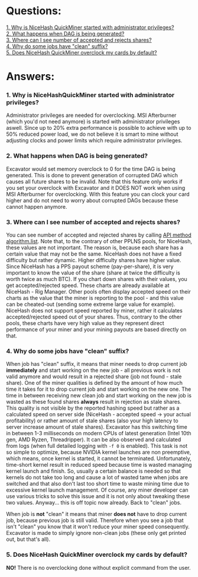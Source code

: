 # Questions:
[1. Why is NiceHash QuickMiner started with administrator privileges?](#faq01)<br>
[2. What happens when DAG is being generated?](#faq02)<br>
[3. Where can I see number of accepted and rejects shares?](#faq03)<br>
[4. Why do some jobs have "clean" suffix?](#faq04)<br>
[5. Does NiceHash QuickMiner overclock my cards by default?](#faq05)<br>

# Answers:

### <a name="faq01"></a> 1. Why is NiceHashQuickMiner started with administrator privileges?

Administrator privileges are needed for overclocking. MSI Afterburner (which you'd not need anymore) is started with administrator privileges aswell. Since up to 20% extra performance is possible to achieve with up to 50% reduced power load, we do not believe it is smart to mine without adjusting clocks and power limits which require administrator privileges.

### <a name="faq02"></a> 2. What happens when DAG is being generated?

Excavator would set memory overclock to 0 for the time DAG is being generated. This is done to prevent generation of corrupted DAG which causes all future shares to be invalid. Note that this feature only works if you set your overclock with Excavator and it DOES NOT work when using MSI Afterburner for overclocking. With this feature you can clock your card higher and do not need to worry about corrupted DAGs because these cannot happen anymore.

### <a name="faq03"></a> 3. Where can I see number of accepted and rejects shares?

You can see number of accepted and rejected shares by calling [API method algorithm.list](https://github.com/nicehash/excavator/tree/master/api#algorithm-list). Note that, to the contrary of other PPLNS pools, for NiceHash, these values are not important. The reason is, because each share has a certain value that may not be the same. NiceHash does not have a fixed difficulty but rather dynamic. Higher difficulty shares have higher value. Since NiceHash has a PPS payout scheme (pay-per-share), it is very important to know the value of the share (share at twice the difficulty is worth twice as much BTC). If you chart down shares with their values, you get accepted/rejected speed. These charts are already available at NiceHash - Rig Manager. Other pools often display accepted speed on their charts as the value that the miner is reporting to the pool - and this value can be cheated-out (sending some extreme large value for example). NiceHash does not support speed reported by miner, rather it calculates accepted/rejected speed out of your shares. Thus, contrary to the other pools, these charts have very high value as they represent direct performance of your miner and your mining payouts are based directly on that.

### <a name="faq04"></a> 4. Why do some jobs have "clean" suffix?

When job has "clean" suffix, it means that miner needs to drop current job **immediately** and start working on the new job - all previous work is not valid anymore and would result in a rejected share (job not found - stale share). One of the miner qualities is defined by the amount of how much time it takes for it to drop current job and start working on the new one. The time in between receiving new clean job and start working on the new job is wasted as these found shares **always** result in rejection as stale shares. This quality is not visible by the reported hashing speed but rather as a calculated speed on server side (NiceHash - accepted speed -> your actual profitability) or rather amount of stale shares (also your high latency to server increase amount of stale shares). Excavator has this switching time in between 1-3 milliseconds on modern CPUs of latest generation (Intel 10th gen, AMD Ryzen, Threadripper). It can be also observed and calculated from logs (when full detailed logging with `-f 0` is enabled). This task is not so simple to optimize, because NVIDIA kernel launches are non preemptive, which means, once kernel is started, it cannot be terminated. Unfortunately, time-short kernel result in reduced speed because time is wasted managing kernel launch and finish. So, usually a certain balance is needed so that kernels do not take too long and cause a lot of wasted tame when jobs are switched and that also don't last too short time to waste mining time due to excessive kernel launch management. Of course, any miner developer can use various tricks to solve this issue and it is not only about tweaking these two values. Anyway... this is off topic now already. Back to "clean" jobs.

When job is **not** "clean" it means that miner **does not** have to drop current job, because previous job is still valid. Therefore when you see a job that isn't "clean" you know that it won't reduce your miner speed consequently. Excavator is made to simply ignore non-clean jobs (these only get printed out, but that's all).


### <a name="faq05"></a> 5. Does NiceHash QuickMiner overclock my cards by default?

**NO!** There is no overclocking done without explicit command from the user.
